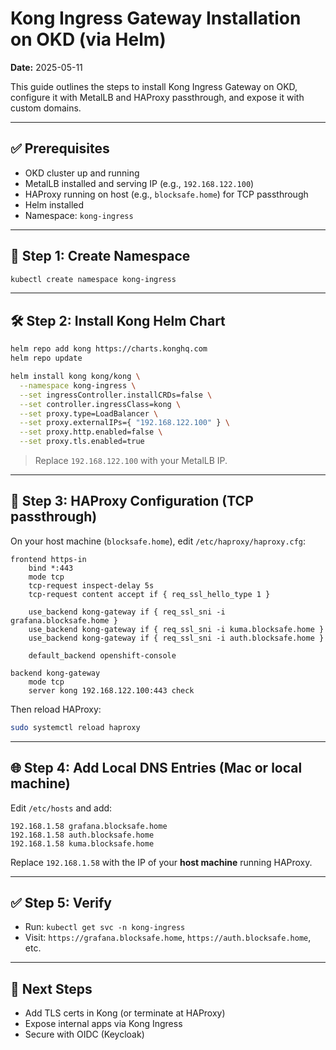 # Kong Ingress Gateway Installation on OKD (via Helm)

**Date:** 2025-05-11

This guide outlines the steps to install Kong Ingress Gateway on OKD, configure it with MetalLB and HAProxy passthrough, and expose it with custom domains.

---

## ✅ Prerequisites

- OKD cluster up and running
- MetalLB installed and serving IP (e.g., `192.168.122.100`)
- HAProxy running on host (e.g., `blocksafe.home`) for TCP passthrough
- Helm installed
- Namespace: `kong-ingress`

---

## 🚀 Step 1: Create Namespace

```bash
kubectl create namespace kong-ingress
```

---

## 🛠️ Step 2: Install Kong Helm Chart

```bash
helm repo add kong https://charts.konghq.com
helm repo update

helm install kong kong/kong \
  --namespace kong-ingress \
  --set ingressController.installCRDs=false \
  --set controller.ingressClass=kong \
  --set proxy.type=LoadBalancer \
  --set proxy.externalIPs={ "192.168.122.100" } \
  --set proxy.http.enabled=false \
  --set proxy.tls.enabled=true
```

> Replace `192.168.122.100` with your MetalLB IP.

---

## 🔧 Step 3: HAProxy Configuration (TCP passthrough)

On your host machine (`blocksafe.home`), edit `/etc/haproxy/haproxy.cfg`:

```haproxy
frontend https-in
    bind *:443
    mode tcp
    tcp-request inspect-delay 5s
    tcp-request content accept if { req_ssl_hello_type 1 }

    use_backend kong-gateway if { req_ssl_sni -i grafana.blocksafe.home }
    use_backend kong-gateway if { req_ssl_sni -i kuma.blocksafe.home }
    use_backend kong-gateway if { req_ssl_sni -i auth.blocksafe.home }

    default_backend openshift-console

backend kong-gateway
    mode tcp
    server kong 192.168.122.100:443 check
```

Then reload HAProxy:

```bash
sudo systemctl reload haproxy
```

---

## 🌐 Step 4: Add Local DNS Entries (Mac or local machine)

Edit `/etc/hosts` and add:

```text
192.168.1.58 grafana.blocksafe.home
192.168.1.58 auth.blocksafe.home
192.168.1.58 kuma.blocksafe.home
```

Replace `192.168.1.58` with the IP of your **host machine** running HAProxy.

---

## ✅ Step 5: Verify

- Run: `kubectl get svc -n kong-ingress`
- Visit: `https://grafana.blocksafe.home`, `https://auth.blocksafe.home`, etc.

---

## 🔐 Next Steps

- Add TLS certs in Kong (or terminate at HAProxy)
- Expose internal apps via Kong Ingress
- Secure with OIDC (Keycloak)

